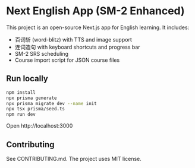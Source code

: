 # Next English App (SM-2 Enhanced)

This project is an open-source Next.js app for English learning. It includes:
- 百词斩 (word-blitz) with TTS and image support
- 连词造句 with keyboard shortcuts and progress bar
- SM-2 SRS scheduling
- Course import script for JSON course files

## Run locally
```bash
npm install
npx prisma generate
npx prisma migrate dev --name init
npx tsx prisma/seed.ts
npm run dev
```
Open http://localhost:3000

## Contributing
See CONTRIBUTING.md. The project uses MIT license.
